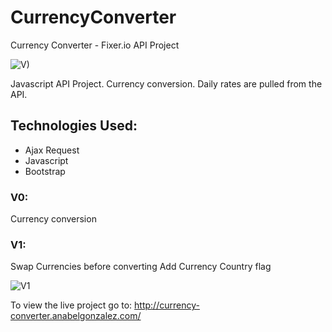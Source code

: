 # CurrencyConverter
Currency Converter - Fixer.io API Project 

![V)](http://currency-converter.anabelgonzalez.com/image.png)

Javascript API Project. Currency conversion. 
Daily rates are pulled from the API.

## Technologies Used:
* Ajax Request
* Javascript
* Bootstrap

### V0: 
Currency conversion

### V1:
Swap Currencies before converting
Add Currency Country flag

![V1](http://currency-converter.anabelgonzalez.com/image2.png)


To view the live project go to:
http://currency-converter.anabelgonzalez.com/
